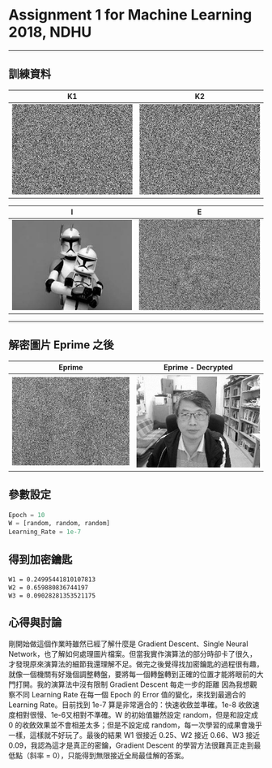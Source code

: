# Assignment 1 for Machine Learning 2018, NDHU
***
## 訓練資料

| K1              | K2              |
| :-------------: | :-------------: |
| ![alt text][k1] | ![alt text][k2] |

| I              | E              |
| :------------: |:--------------:|
| ![alt text][i] | ![alt text][e] |

***
## 解密圖片 Eprime 之後

| Eprime          | Eprime - Decrypted |
| :-------------: |:---------------:|
| ![alt text][ep] | ![alt text][de] |

[k1]: https://github.com/SupreSky/ML2018_410421228/blob/master/Assignment%201/images/key1.png?raw=true "picK1"
[k2]: https://github.com/SupreSky/ML2018_410421228/blob/master/Assignment%201/images/key2.png?raw=true "picK2"
[i]: https://github.com/SupreSky/ML2018_410421228/blob/master/Assignment%201/images/I.png?raw=true "picI"
[e]: https://github.com/SupreSky/ML2018_410421228/blob/master/Assignment%201/images/E.png?raw=true "picE"
[ep]: https://github.com/SupreSky/ML2018_410421228/blob/master/Assignment%201/images/Eprime.png?raw=true "picEp"
[de]: https://github.com/SupreSky/ML2018_410421228/blob/master/Assignment%201/de-Eprime.png?raw=true "picOut"

## 參數設定
```python
Epoch = 10
W = [random, random, random]
Learning_Rate = 1e-7
```

## 得到加密鑰匙
```
W1 = 0.24995441810107813
W2 = 0.659880836744197
W3 = 0.09028281353521175
```

## 心得與討論
剛開始做這個作業時雖然已經了解什麼是 Gradient Descent、Single Neural Network，也了解如何處理圖片檔案。但當我實作演算法的部分時卻卡了很久，才發現原來演算法的細節我還理解不足。做完之後覺得找加密鑰匙的過程很有趣，就像一個機關有好幾個調整轉盤，要將每一個轉盤轉到正確的位置才能將眼前的大門打開。我的演算法中沒有限制 Gradient Descent 每走一步的距離
因為我想觀察不同 Learning Rate 在每一個 Epoch 的 Error 值的變化，來找到最適合的 Learning Rate。目前找到 1e-7 算是非常適合的：快速收斂並準確。1e-8 收斂速度相對很慢、1e-6又相對不準確。W 的初始值雖然設定 random，但是和設定成 0 的收斂效果並不會相差太多；但是不設定成 random，每一次學習的成果會幾乎一樣，這樣就不好玩了。最後的結果 W1 很接近 0.25、W2 接近 0.66、W3 接近 0.09，我認為這才是真正的密鑰，Gradient Descent 的學習方法很難真正走到最低點（斜率 = 0），只能得到無限接近全局最佳解的答案。
